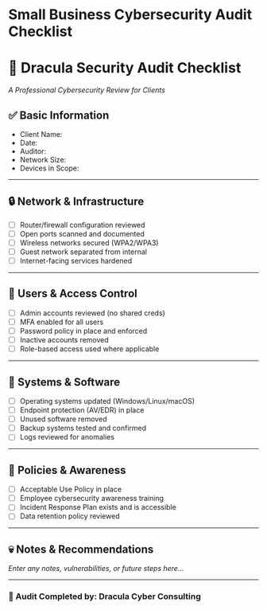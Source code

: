 # Small Business Cybersecurity Audit Checklist

# 🧛 Dracula Security Audit Checklist

_A Professional Cybersecurity Review for Clients_

## ✅ Basic Information
- Client Name:
- Date:
- Auditor:
- Network Size:
- Devices in Scope:

---

## 🔒 Network & Infrastructure

- [ ] Router/firewall configuration reviewed
- [ ] Open ports scanned and documented
- [ ] Wireless networks secured (WPA2/WPA3)
- [ ] Guest network separated from internal
- [ ] Internet-facing services hardened

---

## 🧠 Users & Access Control

- [ ] Admin accounts reviewed (no shared creds)
- [ ] MFA enabled for all users
- [ ] Password policy in place and enforced
- [ ] Inactive accounts removed
- [ ] Role-based access used where applicable

---

## 📂 Systems & Software

- [ ] Operating systems updated (Windows/Linux/macOS)
- [ ] Endpoint protection (AV/EDR) in place
- [ ] Unused software removed
- [ ] Backup systems tested and confirmed
- [ ] Logs reviewed for anomalies

---

## 🧬 Policies & Awareness

- [ ] Acceptable Use Policy in place
- [ ] Employee cybersecurity awareness training
- [ ] Incident Response Plan exists and is accessible
- [ ] Data retention policy reviewed

---

## 💀 Notes & Recommendations

_Enter any notes, vulnerabilities, or future steps here..._

---

### 🧛 Audit Completed by: Dracula Cyber Consulting

